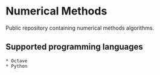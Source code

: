 # Numerical Methods

Public repository containing numerical methods algorithms.

## Supported programming languages 
    * Octave
    * Python
